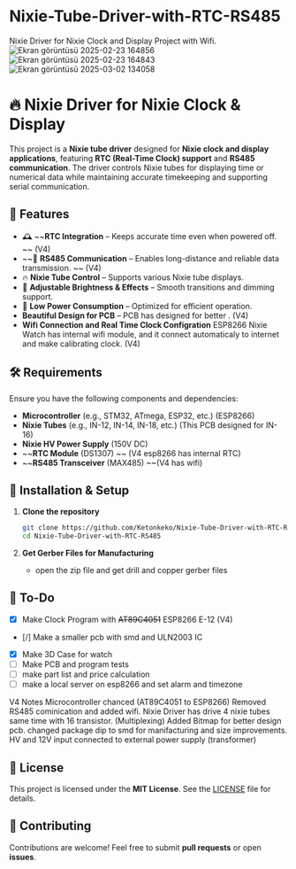 # Nixie-Tube-Driver-with-RTC-RS485
Nixie Driver for Nixie Clock and Display Project with Wifi.
![Ekran görüntüsü 2025-02-23 164856](https://github.com/user-attachments/assets/7326dce2-711e-4d75-aef4-e887b155dccb)
![Ekran görüntüsü 2025-02-23 164843](https://github.com/user-attachments/assets/9a8f1a49-18ba-4dc8-bff9-4d0e7dfcc2dd)
![Ekran görüntüsü 2025-03-02 134058](https://github.com/user-attachments/assets/3b2ddd5a-3833-4a28-b4ae-37ccf3e6f8c9)

# 🔥 Nixie Driver for Nixie Clock & Display

This project is a **Nixie tube driver** designed for **Nixie clock and display applications**, featuring **RTC (Real-Time Clock) support** and **RS485 communication**. The driver controls Nixie tubes for displaying time or numerical data while maintaining accurate timekeeping and supporting serial communication.

## 📌 Features

- 🕰 ~~**RTC Integration** – Keeps accurate time even when powered off.  ~~ (V4)
- ~~🔗 **RS485 Communication** – Enables long-distance and reliable data transmission. ~~ (V4)
- 🔥 **Nixie Tube Control** – Supports various Nixie tube displays.  
- 🔄 **Adjustable Brightness & Effects** – Smooth transitions and dimming support.  
- 🔋 **Low Power Consumption** – Optimized for efficient operation.  
-  **Beautiful Design for PCB** – PCB has designed for better . (V4)
- **Wifi Connection and Real Time Clock Configration** ESP8266 Nixie Watch has internal wifi module, and it connect automaticaly to internet and make calibrating clock. (V4)

## 🛠 Requirements

Ensure you have the following components and dependencies:

- **Microcontroller** (e.g., STM32, ATmega, ESP32, etc.)  (ESP8266)
- **Nixie Tubes** (e.g., IN-12, IN-14, IN-18, etc.) (This PCB designed for IN-16) 
- **Nixie HV Power Supply** (150V DC)  
- ~~**RTC Module** (DS1307) ~~ (V4 esp8266 has internal RTC) 
- ~~**RS485 Transceiver** (MAX485) ~~(V4 has wifi)

## 🔧 Installation & Setup

1. **Clone the repository**  
   ```sh
   git clone https://github.com/Ketonkeko/Nixie-Tube-Driver-with-RTC-RS485.git
   cd Nixie-Tube-Driver-with-RTC-RS485
   ```

2. **Get Gerber Files for Manufacturing**  
   - open the zip file and get drill and copper gerber files


## 📝 To-Do

- [X] Make Clock Program with ~~AT89C4051~~ ESP8266 E-12 (V4)
- [/] Make a smaller pcb with smd and ULN2003 IC
- [X] Make 3D Case for watch
- [ ] Make PCB and program tests
- [ ] make part list and price calculation
- [ ] make a local server on esp8266 and set alarm and timezone

V4 Notes
Microcontroller chanced (AT89C4051 to ESP8266)
Removed RS485 cominication and added wifi.
Nixie Driver has drive 4 nixie tubes same time with 16 transistor. (Multiplexing)
Added Bitmap for better design pcb.
changed package dip to smd for manifacturing and size improvements.
HV and 12V input connected to external power supply (transformer)

## 📜 License

This project is licensed under the **MIT License**. See the [LICENSE](LICENSE) file for details.

## 🤝 Contributing

Contributions are welcome! Feel free to submit **pull requests** or open **issues**.

